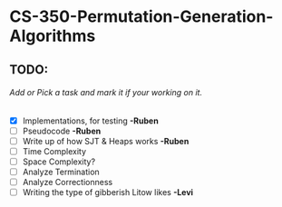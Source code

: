 # CS-350-Permutation-Generation-Algorithms

## TODO:  
###### Add or Pick a task and mark it if your working on it.  
- [X] Implementations, for testing __-Ruben__
- [ ] Pseudocode __-Ruben__
- [ ] Write up of how SJT & Heaps works __-Ruben__
- [ ] Time Complexity
- [ ] Space Complexity?
- [ ] Analyze Termination
- [ ] Analyze Correctionness  
- [ ] Writing the type of gibberish Litow likes __-Levi__  
